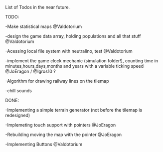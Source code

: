 List of Todos in the near future.

TODO:

-Make statistical maps @Valdotorium

-design the game data array, holding populations and all that stuff @Valdotorium

-Acessing local file system with neutralino, test @Valdotorium

-implement the game clock mechanic (simulation folder!), counting time in minutes,hours,days,months and years with a variable ticking speed @JoEragon / @Igros10 ?

-Algorithm for drawing railway lines on the tilemap

-chill sounds

DONE:

-Implementing a simple terrain generator (not before the tilemap is redesigned)

-Implemeting touch support with pointers @JoEragon

-Rebuilding moving the map with the pointer  @JoEragon

-Implementing Buttons @Valdotorium